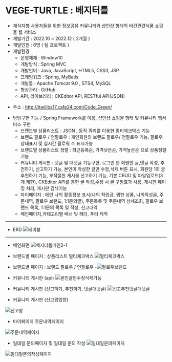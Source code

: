 # VEGE-TURTLE : 베지터틀
>
- 채식지향 사용자들을 위한 정보공유 커뮤니티와 샵인샵 형태의 비건관련식품 쇼핑몰 웹 서비스 
- 개발기간 : 2022.10 ~ 2022.12 ( 2개월 )
- 개발인원 : 6명 ( 팀 프로젝트 )
- 개발환경 
  * 운영체제 : Window10
  * 개발방식 : Spring MVC
  * 개발언어 : Java, JavaScript, HTML5, CSS3, JSP
  * 프레임워크 : Spring, MyBatis
  * 개발툴 : Apache Tomcat 9.0 , STS4, MySQL
  * 형상관리 : GitHub
  * API, 라이브러리 : CKEditor API, RESTful API(JSON)
 >
 - 주소 : http://itwillbs17.cafe24.com/Code_Green/
 >
- 담당구현 기능 / Spring Framework를 이용, 샵인샵 쇼핑몰 형태 및 커뮤니티 웹서비스 구현
  * 브랜드별 상품리스트 : JSON , 동적 쿼리를 이용한 멀티체크박스 기능
  * 브랜드 팔로우 / 언팔로우 : 개인회원의 브랜드 팔로우/ 언팔로우 기능, 팔로우 상태표시 및 실시간 팔로워 수 표시가능
  * 브랜드별 상품리스트 정렬 : 최근등록순, 가격낮은순, 가격높은순 으로 상품정렬 기능
  * 커뮤니티 게시판 : 댓글 및 대댓글 기능구현, 
                     로그인 한 회원만 글,댓글 작성, 추천하기, 신고하기 가능,
                     본인이 작성한 글만 수정,삭제 버튼 표시,
                     회원당 1회 글 추천하기 기능,
                     부적절한 게시물 신고하기 기능,
                     기본 CRUD 및 파일업로드(3개 제한),
                     CKEditor API를 통한 글 작성,수정 시 글 꾸밈효과 사용,
                     게시판 페이징 처리,
                     게시판 검색기능 
  * 마이페이지 : 메인 나의 활동정보 표시(나의 적립금, 찜한 상품, 나의작성글, 주문내역, 팔로우 브랜드, 1:1문의글),
                주문목록 및 주문내역 상세조회,
                팔로우 브랜드 목록,
                1:1문의 목록 및 작성,
                신고내역
  * 메인페이지,카테고리별 배너 및 헤더, 푸터 제작              
  
---  
- ERD 
![테이블](https://user-images.githubusercontent.com/105136541/218317234-d0a13d06-9d2b-4f6f-afe3-d59280737b43.jpg)

---
- 메인화면
![베지터틀메인2-1](https://user-images.githubusercontent.com/105136541/218114234-918576e2-e390-4614-a29c-df9bef238291.jpg)

- 브랜드별 페이지 : 상품리스트 멀티체크박스
![멀티체크박스](https://user-images.githubusercontent.com/105136541/218317195-4354c61c-0096-41b0-a2e4-add71606e69a.jpg)

- 브랜드별 페이지 : 브랜드 팔로우 / 언팔로우
-![팔로우브랜드](https://user-images.githubusercontent.com/105136541/218317178-ba7cdff0-37e3-4e51-a55d-5746944175d1.jpg)

- 커뮤니티 게시판 (api)
![본인글만수정삭제가능](https://user-images.githubusercontent.com/105136541/218490836-bf707734-40fc-46b9-aebe-72bef66062df.jpg)

- 커뮤니티 게시판 (신고하기, 추천하기, 댓글대댓글)
![신고추천댓글대댓글](https://user-images.githubusercontent.com/105136541/218490841-4b5e38c5-91f3-47e3-8561-3d0e9a85552c.jpg)

- 커뮤니티 게시판 (신고팝업창)
>
![신고창](https://user-images.githubusercontent.com/105136541/218490839-8dfc7bf4-4975-40bc-9a03-ab79fbeaed15.jpg)


- 마이페이지 주문내역페이지
>
![주문내역페이지](https://user-images.githubusercontent.com/105136541/219060846-52b59425-d72c-435d-b0df-f3d96aa12d57.jpg)

- 일대일 문의페이지 및 일대일 문의 작성
![일대일문의페이지](https://user-images.githubusercontent.com/105136541/220282834-79a2c51a-d3e4-4349-9d25-159d2e4bd15a.jpg)
>
![일대일문의작성페이지](https://user-images.githubusercontent.com/105136541/220282912-086de593-ba7b-47ff-97a0-08b6a9af2a01.jpg)


